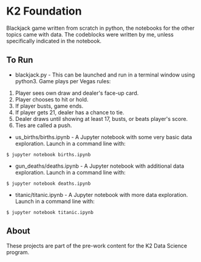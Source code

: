 # K2 Foundation
Blackjack game written from scratch in python, the notebooks for the other topics came with data. The codeblocks were written by me, unless specifically indicated in the notebook.

## To Run
* blackjack.py - This can be launched and run in a terminal window using python3. Game plays per Vegas rules:
1. Player sees own draw and dealer's face-up card.
2. Player chooses to hit or hold.
3. If player busts, game ends.
4. If player gets 21, dealer has a chance to tie.
5. Dealer draws until showing at least 17, busts, or beats player's score.
6. Ties are called a push.

* us_births/births.ipynb - A Jupyter notebook with some very basic data exploration. Launch in a command line with:
```
$ jupyter notebook births.ipynb
```

* gun_deaths/deaths.ipynb - A Jupyter notebook with additional data exploration. Launch in a command line with:
```
$ jupyter notebook deaths.ipynb
```

* titanic/titanic.ipynb - A Jupyter notebook with more data exploration. Launch in a command line with:
```
$ jupyter notebook titanic.ipynb
```

## About
These projects are part of the pre-work content for the K2 Data Science program.
